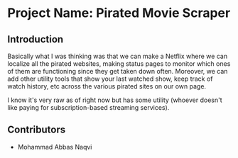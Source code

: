 # Project Name: Pirated Movie Scraper

## Introduction
Basically what I was thinking was that we can make a Netflix where we can localize all the pirated websites, making status pages to monitor which ones of them are functioning since they get taken down often. Moreover, we can add other utility tools that show your last watched show, keep track of watch history, etc across the various pirated sites on our own page. 


I know it's very raw as of right now but has some utility (whoever doesn't like paying for subscription-based streaming services).

## Contributors
- Mohammad Abbas Naqvi